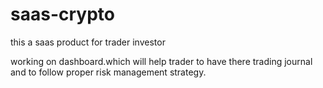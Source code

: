 # saas-crypto
this a saas product for trader investor

working on dashboard.which will help trader to have there trading journal and to follow proper risk management strategy.



